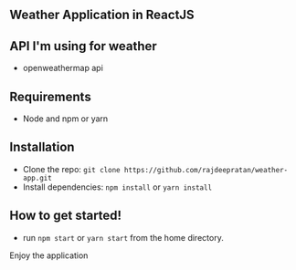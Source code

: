 ## Weather Application in ReactJS



## API I'm using for weather
- openweathermap api

## Requirements

- Node and npm or yarn

## Installation

- Clone the repo: `git clone https://github.com/rajdeepratan/weather-app.git`
- Install dependencies: `npm install` or `yarn install`

##  How to get started!

 - run `npm start` or `yarn start` from the home directory.



Enjoy the application
